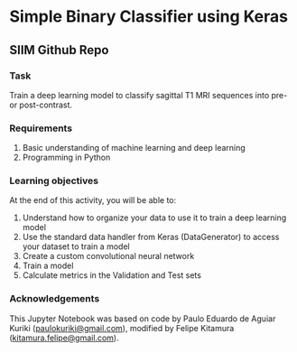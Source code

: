 # Simple Binary Classifier using Keras

## SIIM Github Repo

### Task 

Train a deep learning model to classify sagittal T1 MRI sequences into pre- or post-contrast.

### Requirements

1. Basic understanding of machine learning and deep learning
2. Programming in Python

### Learning objectives

At the end of this activity, you will be able to:

1. Understand how to organize your data to use it to train a deep learning model
2. Use the standard data handler from Keras (DataGenerator) to access your dataset to train a model
3. Create a custom convolutional neural network
4. Train a model
5. Calculate metrics in the Validation and Test sets


### Acknowledgements

This Jupyter Notebook was based on code by Paulo Eduardo de Aguiar Kuriki (paulokuriki@gmail.com), modified by Felipe Kitamura (kitamura.felipe@gmail.com).
